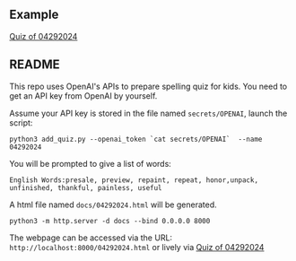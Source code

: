 ## Example

[Quiz of 04292024](https://pppoe.github.io/spelling-quiz/04292024.html)

## README

This repo uses OpenAI's APIs to prepare spelling quiz for kids. You need to get an API key from OpenAI by yourself.

Assume your API key is stored in the file named ``secrets/OPENAI``, launch the script:

    python3 add_quiz.py --openai_token `cat secrets/OPENAI`  --name 04292024 

You will be prompted to give a list of words:

    English Words:presale, preview, repaint, repeat, honor,unpack, unfinished, thankful, painless, useful
    
A html file named ``docs/04292024.html`` will be generated.

    python3 -m http.server -d docs --bind 0.0.0.0 8000

The webpage can be accessed via the URL: ``http://localhost:8000/04292024.html`` or lively via [Quiz of 04292024](https://pppoe.github.io/spelling-quiz/04292024.html)
